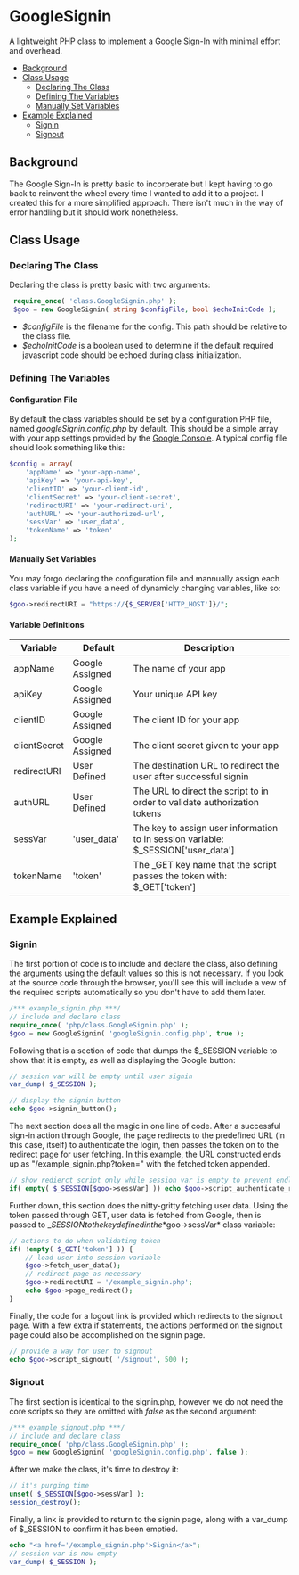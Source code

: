 # GoogleSignin
A lightweight PHP class to implement a Google Sign-In with minimal effort and overhead.
- [Background](#background)
- [Class Usage](#class-usage)
  - [Declaring The Class](#declaring-the-class)
  - [Defining The Variables](#defining-the-variables)
  - [Manually Set Variables](#manually-set-variables)
- [Example Explained](#example-explained)
  - [Signin](#signin)
  - [Signout](#signout)

## Background
The Google Sign-In is pretty basic to incorperate but I kept having to go back to reinvent the wheel every time I wanted to add it to a project. I created this for a more simplified approach. There isn't much in the way of error handling but it should work nonetheless.

## Class Usage
### Declaring The Class
Declaring the class is pretty basic with two arguments:
```PHP
 require_once( 'class.GoogleSignin.php' );
 $goo = new GoogleSignin( string $configFile, bool $echoInitCode );
```
- *$configFile* is the filename for the config. This path should be relative to the class file.
- *$echoInitCode* is a boolean used to determine if the default required javascript code should be echoed during class initialization.
### Defining The Variables
#### Configuration File
By default the class variables should be set by a configuration PHP file, named *googleSignin.config.php* by default. This should be a simple array with your app settings provided by the [Google Console](https://console.developers.google.com/apis/credentials). A typical config file should look something like this:
```PHP
$config = array(
    'appName' => 'your-app-name',
    'apiKey' => 'your-api-key',
    'clientID' => 'your-client-id',
    'clientSecret' => 'your-client-secret',
    'redirectURI' => 'your-redirect-uri',
    'authURL' => 'your-authorized-url',
    'sessVar' => 'user_data',
    'tokenName' => 'token'
);
```
#### Manually Set Variables
You may forgo declaring the configuration file and mannually assign each class variable if you have a need of dynamicly changing variables, like so:
```PHP
$goo->redirectURI = "https://{$_SERVER['HTTP_HOST']}/";
```
#### Variable Definitions
| Variable | Default | Description |
| --- | --- | --- |
| appName | Google Assigned | The name of your app |
| apiKey | Google Assigned | Your unique API key |
| clientID | Google Assigned | The client ID for your app |
| clientSecret | Google Assigned | The client secret given to your app |
| redirectURI | User Defined | The destination URL to redirect the user after successful signin |
| authURL | User Defined | The URL to direct the script to in order to validate authorization tokens |
| sessVar | 'user_data' | The key to assign user information to in session variable: $\_SESSION\['user_data'] |
| tokenName | 'token' | The \_GET key name that the script passes the token with: $\_GET\['token'] |

## Example Explained
### Signin
The first portion of code is to include and declare the class, also defining the arguments using the default values so this is not necessary. If you look at the source code through the browser, you'll see this will include a vew of the required scripts automatically so you don't have to add them later.
```PHP
/*** example_signin.php ***/
// include and declare class
require_once( 'php/class.GoogleSignin.php' );
$goo = new GoogleSignin( 'googleSignin.config.php', true );
```
Following that is a section of code that dumps the $\_SESSION variable to show that it is empty, as well as displaying the Google button:
```PHP
// session var will be empty until user signin
var_dump( $_SESSION );

// display the signin button
echo $goo->signin_button();
```
The next section does all the magic in one line of code. After a successful sign-in action through Google, the page redirects to the predefined URL (in this case, itself) to authenticate the login, then passes the token on to the redirect page for user fetching. In this example, the URL constructed ends up as "/example_signin.php?token=" with the fetched token appended.
```PHP
// show redierct script only while session var is empty to prevent endless loop
if( empty( $_SESSION[$goo->sessVar] )) echo $goo->script_authenticate_redirect( $goo->authURL .'?'. $goo->tokenName .'=' );
```
Further down, this section does the nitty-gritty fetching user data. Using the token passed through GET, user data is fetched from Google, then is passed to $\_SESSION to the key defined in the *$goo->sessVar* class variable:
```PHP
// actions to do when validating token
if( !empty( $_GET['token'] )) {
	// load user into session variable
	$goo->fetch_user_data();
	// redirect page as necessary
	$goo->redirectURI = '/example_signin.php';
	echo $goo->page_redirect();
}
```
Finally, the code for a logout link is provided which redirects to the signout page. With a few extra if statements, the actions performed on the signout page could also be accomplished on the signin page.
```PHP
// provide a way for user to signout
echo $goo->script_signout( '/signout', 500 );
```
### Signout
The first section is identical to the signin.php, however we do not need the core scripts so they are omitted with *false* as the second argument:
```PHP
/*** example_signout.php ***/
// include and declare class
require_once( 'php/class.GoogleSignin.php' );
$goo = new GoogleSignin( 'googleSignin.config.php', false );
```
After we make the class, it's time to destroy it:
```PHP
// it's purging time
unset( $_SESSION[$goo->sessVar] );
session_destroy();
```
Finally, a link is provided to return to the signin page, along with a var_dump of $\_SESSION to confirm it has been emptied.
```PHP
echo "<a href='/example_signin.php'>Signin</a>";
// session var is now empty
var_dump( $_SESSION );
```
